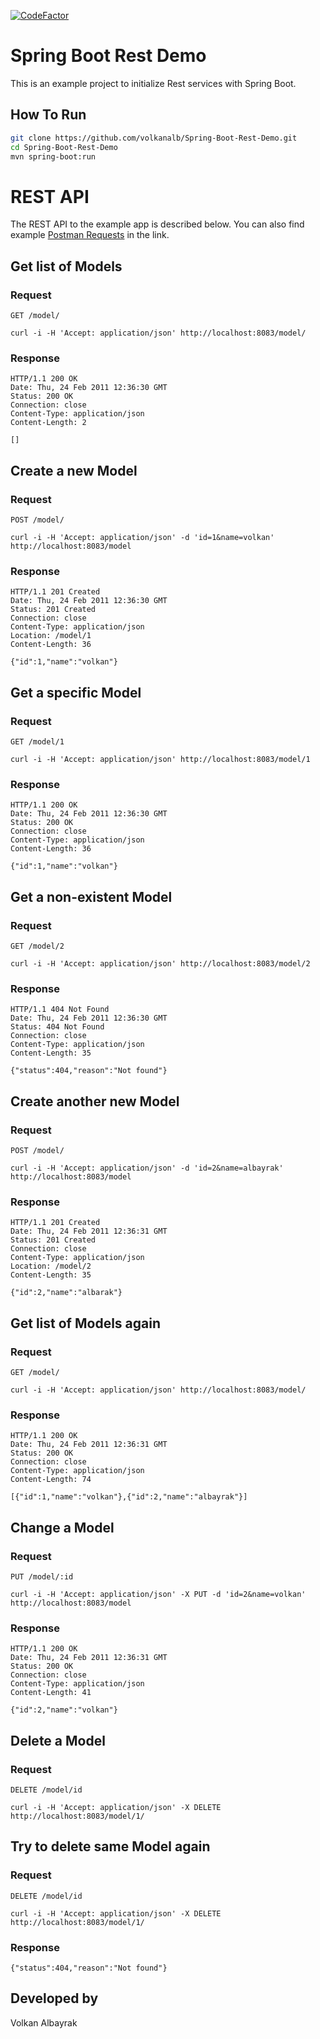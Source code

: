 [![CodeFactor](https://www.codefactor.io/repository/github/volkanalb/spring-boot-rest-demo/badge)](https://www.codefactor.io/repository/github/volkanalb/spring-boot-rest-demo)

# Spring Boot Rest Demo
This is an example project to initialize Rest services with Spring Boot. 

## How To Run

```bash
git clone https://github.com/volkanalb/Spring-Boot-Rest-Demo.git
cd Spring-Boot-Rest-Demo
mvn spring-boot:run
```

# REST API

The REST API to the example app is described below. You can also find example [Postman Requests](https://www.getpostman.com/collections/3e9d1e8a493cad9ac4c3) in the link.

## Get list of Models

### Request

`GET /model/`

    curl -i -H 'Accept: application/json' http://localhost:8083/model/

### Response

    HTTP/1.1 200 OK
    Date: Thu, 24 Feb 2011 12:36:30 GMT
    Status: 200 OK
    Connection: close
    Content-Type: application/json
    Content-Length: 2

    []

## Create a new Model

### Request

`POST /model/`

    curl -i -H 'Accept: application/json' -d 'id=1&name=volkan' http://localhost:8083/model

### Response

    HTTP/1.1 201 Created
    Date: Thu, 24 Feb 2011 12:36:30 GMT
    Status: 201 Created
    Connection: close
    Content-Type: application/json
    Location: /model/1
    Content-Length: 36

    {"id":1,"name":"volkan"}

## Get a specific Model

### Request

`GET /model/1`

    curl -i -H 'Accept: application/json' http://localhost:8083/model/1

### Response

    HTTP/1.1 200 OK
    Date: Thu, 24 Feb 2011 12:36:30 GMT
    Status: 200 OK
    Connection: close
    Content-Type: application/json
    Content-Length: 36

    {"id":1,"name":"volkan"}

## Get a non-existent Model

### Request

`GET /model/2`

    curl -i -H 'Accept: application/json' http://localhost:8083/model/2

### Response

    HTTP/1.1 404 Not Found
    Date: Thu, 24 Feb 2011 12:36:30 GMT
    Status: 404 Not Found
    Connection: close
    Content-Type: application/json
    Content-Length: 35

    {"status":404,"reason":"Not found"}

## Create another new Model

### Request

`POST /model/`

    curl -i -H 'Accept: application/json' -d 'id=2&name=albayrak' http://localhost:8083/model

### Response

    HTTP/1.1 201 Created
    Date: Thu, 24 Feb 2011 12:36:31 GMT
    Status: 201 Created
    Connection: close
    Content-Type: application/json
    Location: /model/2
    Content-Length: 35

    {"id":2,"name":"albarak"}

## Get list of Models again

### Request

`GET /model/`

    curl -i -H 'Accept: application/json' http://localhost:8083/model/

### Response

    HTTP/1.1 200 OK
    Date: Thu, 24 Feb 2011 12:36:31 GMT
    Status: 200 OK
    Connection: close
    Content-Type: application/json
    Content-Length: 74

    [{"id":1,"name":"volkan"},{"id":2,"name":"albayrak"}]

## Change a Model

### Request

`PUT /model/:id`

    curl -i -H 'Accept: application/json' -X PUT -d 'id=2&name=volkan' http://localhost:8083/model

### Response

    HTTP/1.1 200 OK
    Date: Thu, 24 Feb 2011 12:36:31 GMT
    Status: 200 OK
    Connection: close
    Content-Type: application/json
    Content-Length: 41

    {"id":2,"name":"volkan"}

## Delete a Model

### Request

`DELETE /model/id`

    curl -i -H 'Accept: application/json' -X DELETE http://localhost:8083/model/1/

## Try to delete same Model again

### Request

`DELETE /model/id`

    curl -i -H 'Accept: application/json' -X DELETE http://localhost:8083/model/1/

### Response

    {"status":404,"reason":"Not found"}


## Developed by

Volkan Albayrak
